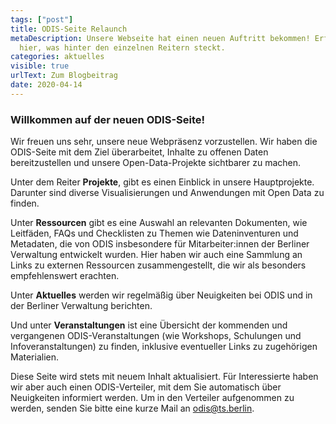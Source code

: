 ```yaml
---
tags: ["post"]
title: ODIS-Seite Relaunch
metaDescription: Unsere Webseite hat einen neuen Auftritt bekommen! Erfahren Sie
  hier, was hinter den einzelnen Reitern steckt.
categories: aktuelles
visible: true
urlText: Zum Blogbeitrag
date: 2020-04-14
---
```


### Willkommen auf der neuen ODIS-Seite!

Wir freuen uns sehr, unsere neue Webpräsenz vorzustellen. Wir haben die ODIS-Seite mit dem Ziel überarbeitet, Inhalte zu offenen Daten bereitzustellen und unsere Open-Data-Projekte sichtbarer zu machen.

Unter dem Reiter **Projekte**, gibt es einen Einblick in unsere Hauptprojekte. Darunter sind diverse Visualisierungen und Anwendungen mit Open Data zu finden.

Unter **Ressourcen** gibt es eine Auswahl an relevanten Dokumenten, wie Leitfäden, FAQs und Checklisten zu Themen wie Dateninventuren und Metadaten, die von ODIS insbesondere für Mitarbeiter:innen der Berliner Verwaltung entwickelt wurden. Hier haben wir auch eine Sammlung an Links zu externen Ressourcen zusammengestellt, die wir als besonders empfehlenswert erachten.

Unter **Aktuelles** werden wir regelmäßig über Neuigkeiten bei ODIS und in der Berliner Verwaltung berichten.

Und unter **Veranstaltungen** ist eine Übersicht der kommenden und vergangenen ODIS-Veranstaltungen (wie Workshops, Schulungen und Infoveranstaltungen) zu finden, inklusive eventueller Links zu zugehörigen Materialien.

Diese Seite wird stets mit neuem Inhalt aktualisiert. Für Interessierte haben wir aber auch einen ODIS-Verteiler, mit dem Sie automatisch über Neuigkeiten informiert werden. Um in den Verteiler aufgenommen zu werden, senden Sie bitte eine kurze Mail an <a href="mailto:odis@ts.berlin">odis@ts.berlin.</a>
